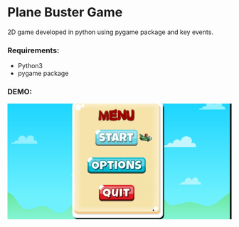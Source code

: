 # Plane Buster Game

2D game developed in python using pygame package and key events.

### Requirements:
- Python3
- pygame package

### DEMO:
![Demo of Plane Buster Game](../../demos/plane.gif)

